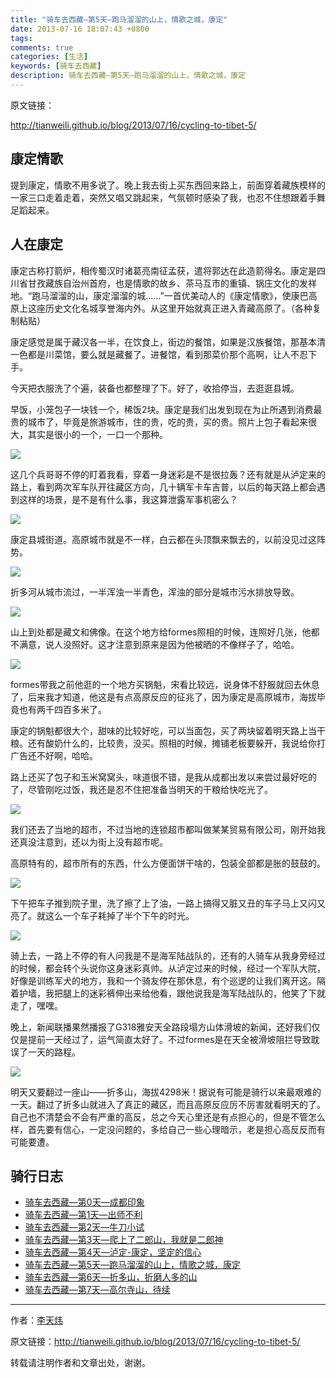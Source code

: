 ```yaml
---
title: "骑车去西藏—第5天—跑马溜溜的山上，情歌之城，康定"
date: 2013-07-16 18:07:43 +0800
tags:
comments: true
categories: [生活]
keywords: [骑车去西藏]
description: 骑车去西藏—第5天—跑马溜溜的山上，情歌之城，康定
---
```


<!--more-->
原文链接：

<http://tianweili.github.io/blog/2013/07/16/cycling-to-tibet-5/>

## 康定情歌

提到康定，情歌不用多说了。晚上我去街上买东西回来路上，前面穿着藏族模样的一家三口走着走着，突然又唱又跳起来，气氛顿时感染了我，也忍不住想跟着手舞足蹈起来。

## 人在康定

康定古称打箭炉，相传蜀汉时诸葛亮南征孟获，遣将郭达在此造箭得名。康定是四川省甘孜藏族自治州首府，也是情歌的故乡、茶马互市的重镇、锅庄文化的发祥地。“跑马溜溜的山，康定溜溜的城……”一首优美动人的《康定情歌》，使康巴高原上这座历史文化名城享誉海内外。从这里开始就真正进入青藏高原了。（各种复制粘贴）

康定感觉是属于藏汉各一半，在饮食上，街边的餐馆，如果是汉族餐馆，那基本清一色都是川菜馆，要么就是藏餐了。进餐馆，看到那菜价那个高啊，让人不忍下手。

今天把衣服洗了个遍，装备也都整理了下。好了，收拾停当，去逛逛县城。

早饭，小笼包子一块钱一个，稀饭2块。康定是我们出发到现在为止所遇到消费最贵的城市了，毕竟是旅游城市，住的贵，吃的贵，买的贵。照片上包子看起来很大，其实是很小的一个，一口一个那种。

![](http://7u2i08.com1.z0.glb.clouddn.com/cycling-to-tibet/cycling-to-tibet-160.jpg)

这几个兵哥哥不停的盯着我看，穿着一身迷彩是不是很拉轰？还有就是从泸定来的路上，看到两次军车队开往藏区方向，几十辆军卡车吉普，以后的每天路上都会遇到这样的场景，是不是有什么事，我这算泄露军事机密么？

![](http://7u2i08.com1.z0.glb.clouddn.com/cycling-to-tibet/cycling-to-tibet-161.jpg)

康定县城街道。高原城市就是不一样，白云都在头顶飘来飘去的，以前没见过这阵势。

![](http://7u2i08.com1.z0.glb.clouddn.com/cycling-to-tibet/cycling-to-tibet-162.jpg)

折多河从城市流过，一半浑浊一半青色，浑浊的部分是城市污水排放导致。

![](http://7u2i08.com1.z0.glb.clouddn.com/cycling-to-tibet/cycling-to-tibet-163.jpg)

山上到处都是藏文和佛像。在这个地方给formes照相的时候，连照好几张，他都不满意，说人没照好。这才注意到原来是因为他被晒的不像样子了，哈哈。

![](http://7u2i08.com1.z0.glb.clouddn.com/cycling-to-tibet/cycling-to-tibet-164.jpg)

formes带我之前他逛的一个地方买锅魁，宋看比较远，说身体不舒服就回去休息了，后来我才知道，他这是有点高原反应的征兆了，因为康定是高原城市，海拔毕竟也有两千四百多米了。

康定的锅魁都很大个，甜味的比较好吃，可以当面包，买了两块留着明天路上当干粮。还有酸奶什么的，比较贵，没买。照相的时候，摊铺老板要躲开，我说给你打广告还不好啊，哈哈。

路上还买了包子和玉米窝窝头，味道很不错，是我从成都出发以来尝过最好吃的了，尽管刚吃过饭，我还是忍不住把准备当明天的干粮给快吃光了。

![](http://7u2i08.com1.z0.glb.clouddn.com/cycling-to-tibet/cycling-to-tibet-165.jpg)

我们还去了当地的超市，不过当地的连锁超市都叫做某某贸易有限公司，刚开始我还真没注意到，还以为街上没有超市呢。

高原特有的，超市所有的东西，什么方便面饼干啥的，包装全部都是胀的鼓鼓的。

![](http://7u2i08.com1.z0.glb.clouddn.com/cycling-to-tibet/cycling-to-tibet-166.jpg)

下午把车子推到院子里，洗了擦了上了油，一路上搞得又脏又丑的车子马上又闪又亮了。就这么一个车子耗掉了半个下午的时光。

![](http://7u2i08.com1.z0.glb.clouddn.com/cycling-to-tibet/cycling-to-tibet-167.jpg)

骑上去，一路上不停的有人问我是不是海军陆战队的，还有的人骑车从我身旁经过的时候，都会转个头说你这身迷彩真帅。从泸定过来的时候，经过一个军队大院，好像是训练军犬的地方，我和一个骑友停在那休息，有个巡逻的让我们离开这。隔着护墙，我把腿上的迷彩裤伸出来给他看，跟他说我是海军陆战队的，他笑了下就走了，嘿嘿。

晚上，新闻联播果然播报了G318雅安天全路段塌方山体滑坡的新闻，还好我们仅仅是提前一天经过了，运气简直太好了。不过formes是在天全被滑坡阻拦导致耽误了一天的路程。

![](http://7u2i08.com1.z0.glb.clouddn.com/cycling-to-tibet/cycling-to-tibet-168.jpg)

明天又要翻过一座山——折多山，海拔4298米！据说有可能是骑行以来最艰难的一天。翻过了折多山就进入了真正的藏区，而且高原反应厉不厉害就看明天的了。自己也不清楚会不会有严重的高反，总之今天心里还是有点担心的，但是不管怎么样，首先要有信心，一定没问题的，多给自己一些心理暗示，老是担心高反反而有可能要遭。


## 骑行日志

* [骑车去西藏—第0天—成都印象](http://tianweili.github.io/blog/2013/03/11/cycling-to-tibet-0/)
* [骑车去西藏—第1天—出师不利](http://tianweili.github.io/blog/2013/07/12/cycling-to-tibet-1/)
* [骑车去西藏—第2天—牛刀小试](http://tianweili.github.io/blog/2013/07/13/cycling-to-tibet-2/)
* [骑车去西藏—第3天—爬上了二郎山，我就是二郎神](http://tianweili.github.io/blog/2013/07/14/cycling-to-tibet-3/)
* [骑车去西藏—第4天—泸定-康定，坚定的信心](http://tianweili.github.io/blog/2013/07/15/cycling-to-tibet-4/)
* [骑车去西藏—第5天—跑马溜溜的山上，情歌之城，康定](http://tianweili.github.io/blog/2013/07/16/cycling-to-tibet-5/)
* [骑车去西藏—第6天—折多山，折磨人多的山](http://tianweili.github.io/blog/2013/07/17/cycling-to-tibet-6/)
* [骑车去西藏—第7天—高尔寺山，待续](http://tianweili.github.io/blog/2013/07/18/cycling-to-tibet-7/)

---

作者：[李天炜](http://tianweili.github.io/)

原文链接：<http://tianweili.github.io/blog/2013/07/16/cycling-to-tibet-5/>

转载请注明作者和文章出处，谢谢。